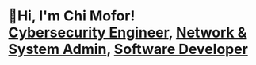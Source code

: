 <h1>👋Hi, I'm Chi Mofor! <br/>         
  <a href="https://github.com/ChiGeorgeMofor" target="_blank">Cybersecurity Engineer</a>,                   
  <a href="https://twitter.com/chi_mofor" target="_blank">Network & System Admin</a>,                     
  <a href="https://www.linkedin.com/in/chi-george-mofor-037883247/" target="_blank">Software Developer</a>      
</h1>            
         

